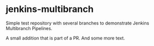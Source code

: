 # jenkins-multibranch

Simple test repository with several branches to demonstrate Jenkins Multibranch Pipelines.

A small addition that is part of a PR. And some more text.
